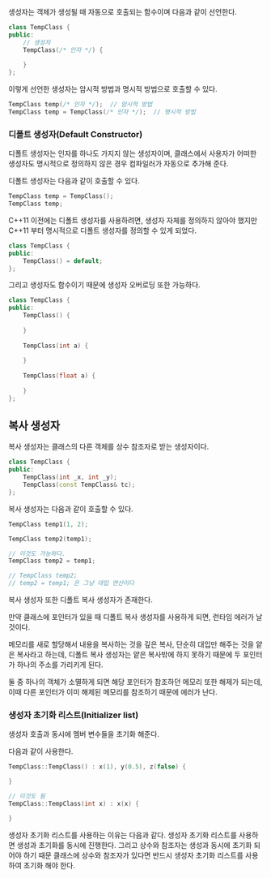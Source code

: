 생성자는 객체가 생성될 때 자동으로 호출되는 함수이며 다음과 같이 선언한다.

```cpp
class TempClass {
public:
	// 생성자
	TempClass(/* 인자 */) {
	
	}
};
```

이렇게 선언한 생성자는 암시적 방법과 명시적 방법으로 호출할 수 있다.

```cpp
TempClass temp(/* 인자 */);  // 암시적 방법
TempClass temp = TempClass(/* 인자 */);  // 명시적 방법
```

### 디폴트 생성자(Default Constructor)

디폴트 생성자는 인자를 하나도 가지지 않는 생성자이며, 클래스에서 사용자가 어떠한 생성자도 명시적으로 정의하지 않은 경우 컴파일러가 자동으로 추가해 준다.

디폴트 생성자는 다음과 같이 호출할 수 있다.

```cpp
TempClass temp = TempClass();
TempClass temp;
```

C++11 이전에는 디폴트 생성자를 사용하려면, 생성자 자체를 정의하지 않아야 했지만 C++11 부터 명시적으로 디폴트 생성자를 정의할 수 있게 되었다.

```cpp
class TempClass {
public:
	TempClass() = default;
};
```

그리고 생성자도 함수이기 때문에 생성자 오버로딩 또한 가능하다.

```cpp
class TempClass {
public:
	TempClass() {
	
	}
	
	TempClass(int a) {
	
	}
	
	TempClass(float a) {
	
	}
};
```

## 복사 생성자

복사 생성자는 클래스의 다른 객체를 상수 참조자로 받는 생성자이다.

```cpp
class TempClass {
public:
	TempClass(int _x, int _y);
	TempClass(const TempClass& tc);
};
```

복사 생성자는 다음과 같이 호출할 수 있다.

```cpp
TempClass temp1(1, 2);

TempClass temp2(temp1);

// 이것도 가능하다.
TempClass temp2 = temp1;

// TempClass temp2;
// temp2 = temp1; 은 그냥 대입 연산이다
```

복사 생성자 또한 디폴트 복사 생성자가 존재한다.

만약 클래스에 포인터가 있을 때 디폴트 복사 생성자를 사용하게 되면, 런타임 에러가 날 것이다.

메모리를 새로 할당해서 내용을 복사하는 것을 깊은 복사, 단순히 대입만 해주는 것을 얕은 복사라고 하는데, 디폴트 복사 생성자는 얕은 복사밖에 하지 못하기 때문에 두 포인터가 하나의 주소를 가리키게 된다.

둘 중 하나의 객체가 소멸하게 되면 해당 포인터가 참조하던 메모리 또한 해제가 되는데, 이때 다른 포인터가 이미 해제된 메모리를 참조하기 때문에 에러가 난다.

### 생성자 초기화 리스트(Initializer list)

생성자 호출과 동시에 멤버 변수들을 초기화 해준다.

다음과 같이 사용한다.

```cpp
TempClass::TempClass() : x(1), y(0.5), z(false) {

}

// 이것도 됨
TempClass::TempClass(int x) : x(x) {

}
```

생성자 초기화 리스트를 사용하는 이유는 다음과 같다.
생성자 초기화 리스트를 사용하면 생성과 초기화를 동시에 진행한다.
그리고 상수와 참조자는 생성과 동시에 초기화 되어야 하기 때문 클래스에 상수와 참조자가 있다면 반드시 생성자 초기화 리스트를 사용하여 초기화 해야 한다.

